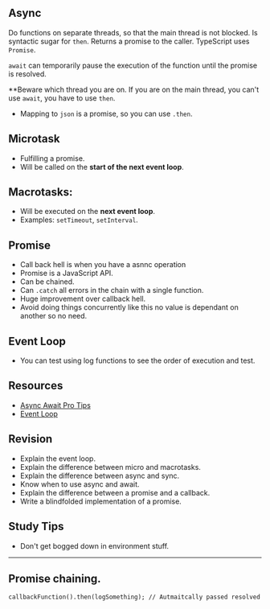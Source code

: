 ## Async

Do functions on separate threads, so that the main thread is not blocked.
Is syntactic sugar for `then`.
Returns a promise to the caller.
TypeScript uses `Promise`.

`await` can temporarily pause the execution of the function until the promise is resolved.

\*\*Beware which thread you are on. If you are on the main thread, you can't use `await`, you have to use `then`.

- Mapping to `json` is a promise, so you can use `.then`.

## Microtask

- Fulfilling a promise.
- Will be called on the **start of the next event loop**.

## Macrotasks:

- Will be executed on the **next event loop**.
- Examples: `setTimeout`, `setInterval`.

## Promise
- Call back hell is when you have a asnnc operation 
- Promise is a JavaScript API.
- Can be chained.
- Can `.catch` all errors in the chain with a single function.
- Huge improvement over callback hell.
- Avoid doing things concurrently like this no value is dependant on another so no need.

## Event Loop

- You can test using log functions to see the order of execution and test.

## Resources

- [Async Await Pro Tips](https://github.com/codediodeio/async-await-pro-tips)
- [Event Loop](https://www.youtube.com/watch?v=cCOL7MC4Pl0)

## Revision

- Explain the event loop.
- Explain the difference between micro and macrotasks.
- Explain the difference between async and sync.
- Know when to use async and await.
- Explain the difference between a promise and a callback.
- Write a blindfolded implementation of a promise.

## Study Tips

- Don't get bogged down in environment stuff.

---

## Promise chaining.
```
callbackFunction().then(logSomething); // Autmaitcally passed resolved 
```
